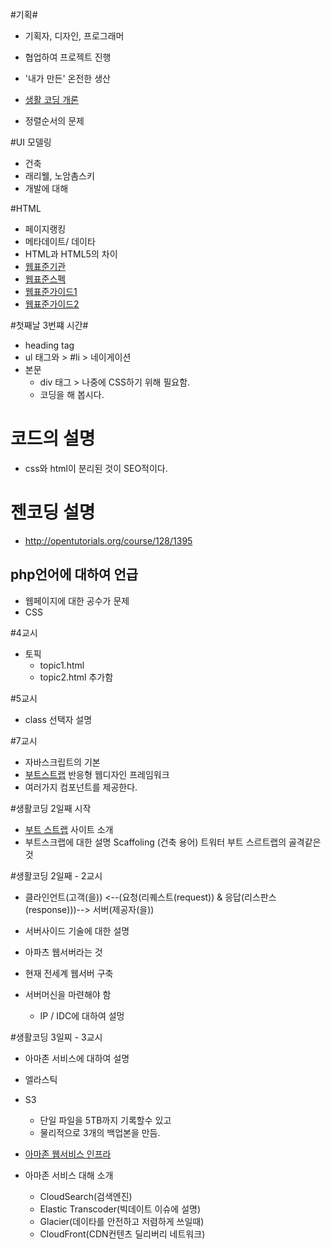 #기획#

- 기획자, 디자인, 프로그래머

- 협업하여 프로젝트 진행

- '내가 만든' 온전한 생산

- [생활 코딩 개론](http://egoing.net/1311)

- 정렬순서의 문제

#UI 모델링
- 건축
- 래리웰, 노암촘스키
- 개발에 대해

#HTML
- 페이지랭킹
- 메타데이트/ 데이타
- HTML과 HTML5의 차이
- [웹표준기관](http://www.w3c.org)
- [웹표준스펙](http://www.w3.org/TR)
- [웹표준가이드1](http://open-stand.org/)
- [웹표준가이드2](http://docs.webplatform.org/wiki/Main_Page)

#첫째날 3번쨰 시간#
- heading tag
- ul 태그와 > #li >  네이게이션
- 본문
	- div 태그 > 나중에 CSS하기 위해 필요함.
	- 코딩을 해 봅시다.

# 코드의 설명
- css와 html이 분리된 것이 SEO적이다.

# 젠코딩 설명
- http://opentutorials.org/course/128/1395

## php언어에 대하여 언급
- 웹페이지에 대한 공수가 문제
- CSS

#4교시
- 토픽 
  - topic1.html
  - topic2.html 추가함

 #5교시
 - class 선택자 설명

 #7교시
 - 자바스크립트의 기본
 - [부트스트랩](http://twitter.github.com/bootstrap/) 반응형 웹디자인 프레임워크
 - 여러가지 컴포넌트를 제공한다.
    




#생활코딩 2일째 시작
- [부트 스트랩](http://github.com) 사이트 소개
- 부트스크랩에 대한 설명 Scaffoling (건축 용어) 트워터 부트 스르트랩의 골격같은 것

#생활코딩 2일째 - 2교시
- 클라인언트(고객(을)) <--(요청(리퀘스트(request)) & 응답(리스판스(response)))--> 서버(제공자(을))

- 서버사이드 기술에 대한 설명
- 아파츠 웹서버라는 것
- 현재 전세계 웹서버 구축

- 서버머신을 마련해야 함
	- IP / IDC에 대하여 설멍

#생활코딩 3일찌 - 3교시
- 아마존 서비스에 대하여 설명
- 엘라스틱
- S3
	- 단일 파일을 5TB까지 기록할수 있고
	- 물리적으로 3개의 백업본을 만듬.

- [아마존 웹서비스 인프라](http://aws.amazon.com)
- 아마존 서비스 대해 소개
    - CloudSearch(검색엔진)
    - Elastic Transcoder(빅데이트 이슈에 설명)
    - Glacier(데이타를 안전하고 저렴하게 쓰일때)
    - CloudFront(CDN컨텐츠 딜리버리 네트워크)
    

